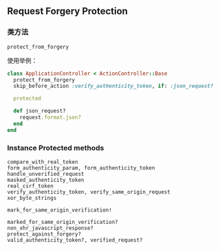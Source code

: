 ## Request Forgery Protection

### 类方法

```
protect_from_forgery
```

使用举例：

```ruby
class ApplicationController < ActionController::Base
  protect_from_forgery
  skip_before_action :verify_authenticity_token, if: :json_request?

  protected

  def json_request?
    request.format.json?
  end
end
```

### Instance Protected methods

```
compare_with_real_token
form_authenticity_param, form_authenticity_token
handle_unverified_request
masked_authenticity_token
real_csrf_token
verify_authenticity_token, verify_same_origin_request
xor_byte_strings

mark_for_same_origin_verification!

marked_for_same_origin_verification?
non_xhr_javascript_response?
protect_against_forgery?
valid_authenticity_token?, verified_request?
```

